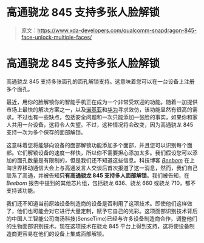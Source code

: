# 高通骁龙 845 支持多张人脸解锁

> 原文：<https://www.xda-developers.com/qualcomm-snapdragon-845-face-unlock-multiple-faces/>

# 高通骁龙 845 支持多张人脸解锁

高通骁龙 845 支持多张面孔的面孔解锁支持。这意味着您可以在一台设备上注册多个面孔。

最近，用你的脸解锁你的智能手机正在成为一个非常受欢迎的功能。随着一加提供市场上最快的解决方案之一，以及[诺基亚](https://www.xda-developers.com/nokia-7-plus-nokia-6-1-nokia-8-face-unlock/)和[华为](https://www.xda-developers.com/huawei-p20-mate-10-bi-monthly-software-updates/)寻求效仿，该功能显然有很高的需求。不过也有一些缺点，包括安全问题和一次只能添加一张脸的事实，如果你和家人共用一台设备，这将令人失望。不过，这种情况将会改变，因为高通骁龙 845 支持一次为多个保存的面部解锁。

这意味着您将能够向设备的面部解锁功能添加多个面部，并且您可以识别每个面部。它们解锁设备的速度一样快，所以你不需要担心添加太多。我们假设您可以添加的面孔数量是有限制的，但是我们还不知道这些信息。科技博客 [*Beebom*](https://beebom.com/qualcomm-multiple-face-unlock-sensetime/) 在上海世界移动通信大会上与高通发言人交谈后首次报道了这一消息，然而，我们自己联系了高通，并被告知**只有高通骁龙 845 支持多人面部解锁**。我们被告知，在 *Beebom* 报告中提到的其他芯片组，包括骁龙 636、骁龙 660 或骁龙 710，都不支持该功能。

我们还不知道当前原始设备制造商的设备是否利用了这项技术。即使他们这样做了，他们也可能会对它进行大量定制，赋予它自己的光彩。这项面部识别技术背后的中国人工智能公司商汤科技(SenseTime)已经与许多设备制造商合作，调整他们的生物面部识别技术。现在这项技术在骁龙 845 平台上得到支持，这将使设备制造商更容易在他们的设备上集成面部解锁。